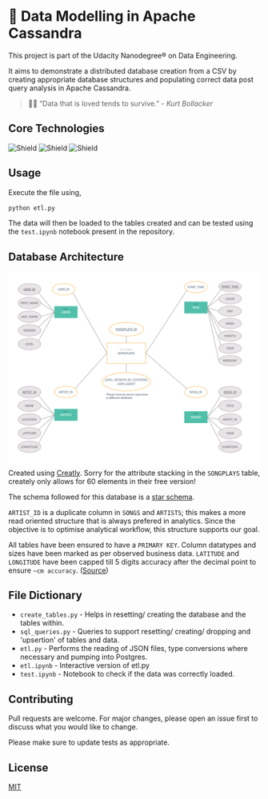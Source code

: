 # 📒 Data Modelling in Apache Cassandra


This project is part of the Udacity Nanodegree® on Data Engineering. 

It aims to demonstrate a distributed database creation from a CSV by creating appropriate database structures and populating correct data post query analysis in Apache Cassandra.

> 🧘🏽 “Data that is loved tends to survive.” - _Kurt Bollacker_

## Core Technologies
![Shield](https://img.shields.io/badge/Database-ApacheCassandra-lightgrey) 
![Shield](https://img.shields.io/badge/Language-Python|CQL-lightgrey)
![Shield](https://img.shields.io/badge/RawData-CSV-lightgrey)
## Usage

Execute the file using,
```bash
python etl.py
```

The data will then be loaded to the tables created and can be tested using the ```test.ipynb``` notebook present in the repository.

## Database Architecture

![A](https://github.com/asonthalia/Sparkify-Data-Modelling-With-Postgres/blob/472ebd15c8991b3b680bec178fd69b2dd728eb88/Images/Architecture%20copy.png)
Created using [Creatly](https://app.creately.com). Sorry for the attribute stacking in the ```SONGPLAYS``` table, creately only allows for 60 elements in their free version!

The schema followed for this database is a [star schema](https://en.wikipedia.org/wiki/Star_schema).

```ARTIST_ID``` is a duplicate column in ```SONGS``` and ```ARTISTS```; this makes a more read oriented structure that is always prefered in analytics. Since the objective is to optimise analytical workflow, this structure supports our goal.

All tables have been ensured to have a ```PRIMARY KEY```.
Column datatypes and sizes have been marked as per observed business data.
```LATITUDE``` and ```LONGITUDE``` have been capped till 5 digits accuracy after the decimal point to ensure ```~cm accuracy```. ([Source](https://rapidlasso.com/2019/05/06/how-many-decimal-digits-for-storing-longitude-latitude/)) 

## File Dictionary
- ```create_tables.py``` - Helps in resetting/ creating the database and the tables within.
- ```sql_queries.py``` - Queries to support resetting/ creating/ dropping and 'upsertion' of tables and data.
-  ```etl.py``` - Performs the reading of JSON files, type conversions where necessary and pumping into Postgres.
-  ```etl.ipynb``` - Interactive version of etl.py
- ```test.ipynb``` - Notebook to check if the data was correctly loaded.

## Contributing
Pull requests are welcome. For major changes, please open an issue first to discuss what you would like to change.

Please make sure to update tests as appropriate.

## License
[MIT](https://choosealicense.com/licenses/mit/)

